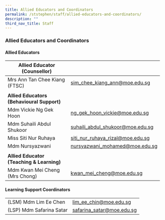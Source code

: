 ```yaml
---
title: Allied Educators and Coordinators
permalink: /ststephen/staff/allied-educators-and-coordinators/
description: ""
third_nav_title: Staff
---
```

### Allied Educators and Coordinators

#### Allied Educators

| Allied Educator (Counsellor) 	|  	|
|---	|---	|
| Mrs Ann Tan Chee Kiang (FTSC) 	| sim_chee_kiang_ann@moe.edu.sg 	|
|  	|  	|
| **Allied Educators (Behavioural Support)** 	|  	|
| Mdm Vickie Ng Gek Hoon 	| ng_gek_hoon_vickie@moe.edu.sg 	|
| Mdm Suhaili Abdul Shukoor 	| suhaili_abdul_shukoor@moe.edu.sg 	|
| Miss Siti Nur Ruhaya 	| siti_nur_ruhaya_rizal@moe.edu.sg 	|
| Mdm Nursyazwani 	| nursyazwani_mohamed@moe.edu.sg 	|
|  	|  	|
| **Allied Educator (Teaching & Learning)** 	|  	|
| Mdm Kwan Mei Cheng (Mrs Chong) 	| kwan_mei_cheng@moe.edu.sg 	|

#### Learning Support Coordinators

|  	|  	|
|---	|---	|
| (LSM) Mdm Lim Ee Chen 	| lim_ee_chin@moe.edu.sg 	|
| (LSP) Mdm Safarina Satar 	| safarina_satar@moe.edu.sg 	|